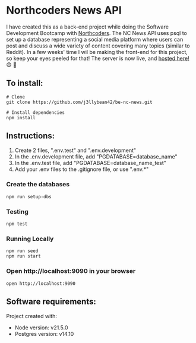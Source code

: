 # Northcoders News API

I have created this as a back-end project while doing the Software Development Bootcamp with [Northcoders](https://northcoders.com/). The NC News API uses psql to set up a database representing a social media platform where users can post and discuss a wide variety of content covering many topics (similar to Reddit). In a few weeks' time I wil be making the front-end for this project, so keep your eyes peeled for that! The server is now live, and [hosted here!](https://nc-news-3uh0.onrender.com/) :smile: :partying_face:


## To install:
```
# Clone
git clone https://github.com/j3llybean42/be-nc-news.git

# Install dependencies
npm install
```

## Instructions:
1. Create 2 files, ".env.test" and ".env.development"
2. In the .env.development file, add "PGDATABASE=database_name"
3. In the .env.test file, add "PGDATABASE=database_name_test"
4. Add your .env files to the .gitignore file, or use ".env.*"
### Create the databases
```
npm run setup-dbs
```
### Testing
```
npm test
```
### Running Locally
```
npm run seed
npm run start
```
### Open http://localhost:9090 in your browser
```
open http://localhost:9090
```

## Software requirements:
Project created with:
* Node version: v21.5.0
* Postgres version: v14.10